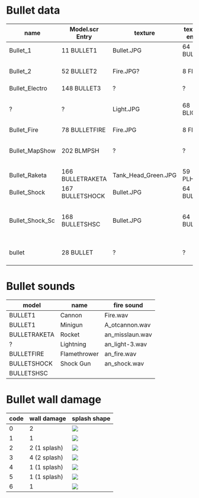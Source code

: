 # Bullet data

| name            | Model.scr Entry  | texture             | texture entry | usage                                      |
|-----------------|------------------|---------------------|---------------|--------------------------------------------|
| Bullet_1        | 11 BULLET1       | Bullet.JPG          | 64 BULLET     | Cannon, Gatling                            | 
| Bullet_2        | 52 BULLET2       | Fire.JPG?           | 8 FIRE        | Possibly a red bullet, usage unknown       |
| Bullet_Electro  | 148 BULLET3      | ?                   | ?             | Model unused                               |
| ?               | ?                | Light.JPG           | 68 BLIGHT     | Actual lighting with variable length       |
| Bullet_Fire     | 78 BULLETFIRE    | Fire.JPG            | 8 FIRE        | FlameThrower                               |
| Bullet_MapShow  | 202 BLMPSH       | ?                   | ?             | Bullet used in main menu 3D Scene, no uv   |
| Bullet_Raketa   | 166 BULLETRAKETA | Tank_Head_Green.JPG | 59 PLHEAD     | Rocket launcher                            |
| Bullet_Shock    | 167 BULLETSHOCK  | Bullet.JPG          | 64 BULLET     | Shockwave cannon                           |
| Bullet_Shock_Sc | 168 BULLETSHSC   | Bullet.JPG          | 64 BULLET     | Secondary projectile from Shockwave cannon |
| bullet          | 28 BULLET        | ?                   | ?             | Dummy file? no matching image              |


# Bullet sounds

| model        | name         | fire sound      |
|--------------|--------------|-----------------|
| BULLET1      | Cannon       | Fire.wav        |
| BULLET1      | Minigun      | A_otcannon.wav  |
| BULLETRAKETA | Rocket       | an_misslaun.wav |
| ?            | Lightning    | an_light-3.wav  |
| BULLETFIRE   | Flamethrower | an_fire.wav     |
| BULLETSHOCK  | Shock Gun    | an_shock.wav    |
| BULLETSHSC   |              |                 |


# Bullet wall damage

| code | wall damage  | splash shape |
|------|--------------|--------------------|
| 0    | 2            | ![](https://github.com/jupiterbjy/OpenAT/assets/26041217/4139d481-abf8-4cc0-ae7d-a83c2dd91b40) |
| 1    | 1            | ![](https://github.com/jupiterbjy/OpenAT/assets/26041217/4fd7997f-6ec2-47ad-a08f-a7e040703cba) |
| 2    | 2 (1 splash) | ![](https://github.com/jupiterbjy/OpenAT/assets/26041217/263ed871-2ea9-4b8d-9ff5-a93e0101d02d) |
| 3    | 4 (2 splash) | ![](https://github.com/jupiterbjy/OpenAT/assets/26041217/35e7c0bf-4e63-4ac7-8ad2-0163941396c7) |
| 4    | 1 (1 splash) | ![](https://github.com/jupiterbjy/OpenAT/assets/26041217/5708f38a-5ad7-4aaf-ab15-666b472596d2) |
| 5    | 1 (1 splash) | ![](https://github.com/jupiterbjy/OpenAT/assets/26041217/5708f38a-5ad7-4aaf-ab15-666b472596d2) |
| 6    | 1            | ![](https://github.com/jupiterbjy/OpenAT/assets/26041217/4fd7997f-6ec2-47ad-a08f-a7e040703cba) |
